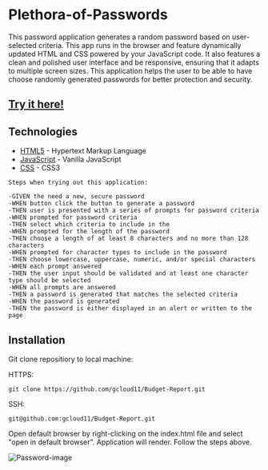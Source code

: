 # Plethora-of-Passwords

This password application generates a random password based on user-selected criteria. This app runs in the browser and feature dynamically updated HTML and CSS powered by your JavaScript code. It also features a clean and polished user interface and be responsive, ensuring that it adapts to multiple screen sizes. This application helps the user to be able to have choose randomly generated passwords for better protection and security. 


## [Try it here!](https://gcloud11.github.io/Plethora-of-Passwords/)


## Technologies 

* [HTML5](https://developer.mozilla.org/en-US/docs/Web/Guide/HTML/HTML5) - Hypertext Markup Language
* [JavaScript](https://www.javascript.com/) - Vanilla JavaScript 
* [CSS](https://developer.mozilla.org/en-US/docs/Archive/CSS3) - CSS3


```
Steps when trying out this application:

-GIVEN the need a new, secure password
-WHEN button click the button to generate a password
-THEN user is presented with a series of prompts for password criteria
-WHEN prompted for password criteria
-THEN select which criteria to include in the 
-WHEN prompted for the length of the password
-THEN choose a length of at least 8 characters and no more than 128 characters
-WHEN prompted for character types to include in the password
-THEN choose lowercase, uppercase, numeric, and/or special characters
-WHEN each prompt answered
-THEN the user input should be validated and at least one character type should be selected
-WHEN all prompts are answered
-THEN a password is generated that matches the selected criteria
-WHEN the password is generated
-THEN the password is either displayed in an alert or written to the page
```


## Installation 

Git clone repositiory to local machine:

HTTPS:
```
git clone https://github.com/gcloud11/Budget-Report.git
```
SSH:
```
git@github.com:gcloud11/Budget-Report.git
```
Open default browser by right-clicking on the index.html file and select "open in default browser". Application will render.
Follow the steps above.



![Password-image](https://user-images.githubusercontent.com/67169488/87974832-47fbb100-ca90-11ea-8489-41de602a9018.png)
